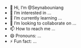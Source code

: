 - 👋 Hi, I’m @Seynabouniang
- 👀 I’m interested in ...
- 🌱 I’m currently learning ...
- 💞️ I’m looking to collaborate on ...
- 📫 How to reach me ...
- 😄 Pronouns: ...
- ⚡ Fun fact: ...

<!---
Seynabouniang/Seynabouniang is a ✨ special ✨ repository because its `README.md` (this file) appears on your GitHub profile.
You can click the Preview link to take a look at your changes.
--->
